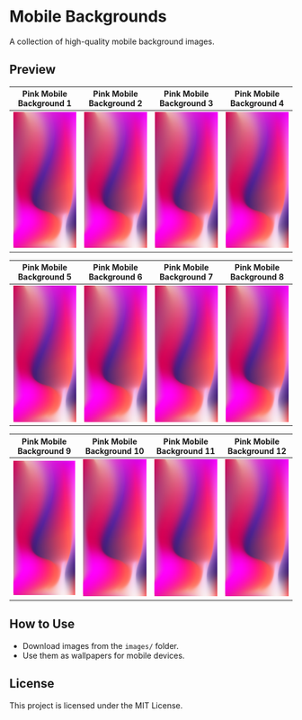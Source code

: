 # Mobile Backgrounds

A collection of high-quality mobile background images.

## Preview

| Pink Mobile Background 1 | Pink Mobile Background 2 | Pink Mobile Background 3 | Pink Mobile Background 4 |
|--------------------------|--------------------------|--------------------------|--------------------------|
| <img src="images/pink-mobile-background-image.png" width="150"> | <img src="images/pink-mobile-background-image.png" width="150"> | <img src="images/pink-mobile-background-image.png" width="150"> | <img src="images/pink-mobile-background-image.png" width="150"> |

| Pink Mobile Background 5 | Pink Mobile Background 6 | Pink Mobile Background 7 | Pink Mobile Background 8 |
|--------------------------|--------------------------|--------------------------|--------------------------|
| <img src="images/pink-mobile-background-image.png" width="150"> | <img src="images/pink-mobile-background-image.png" width="150"> | <img src="images/pink-mobile-background-image.png" width="150"> | <img src="images/pink-mobile-background-image.png" width="150"> |

| Pink Mobile Background 9 | Pink Mobile Background 10 | Pink Mobile Background 11 | Pink Mobile Background 12 |
|--------------------------|--------------------------|--------------------------|--------------------------|
| <img src="images/pink-mobile-background-image.png" width="150"> | <img src="images/pink-mobile-background-image.png" width="150"> | <img src="images/pink-mobile-background-image.png" width="150"> | <img src="images/pink-mobile-background-image.png" width="150"> |

## How to Use
- Download images from the `images/` folder.
- Use them as wallpapers for mobile devices.

## License
This project is licensed under the MIT License.
